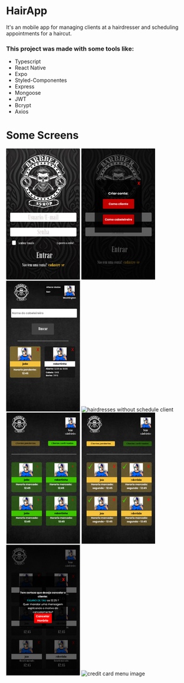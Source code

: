 # HairApp
It's an mobile app for managing clients at a hairdresser and scheduling appointments for a haircut.

### This project was made with some tools like:
- Typescript
- React Native
- Expo
- Styled-Componentes
- Express
- Mongoose
- JWT
- Bcrypt
- Axios

# Some Screens
<div>
  <img width="200px" alt="login screen" src="./readmeImages/Login.png">
  <img width="200px" alt="" src="./readmeImages/Login PERGUNTA.png">
  <img width="200px" alt="Home client screen without schedule" src="./readmeImages/Home sem horario marcado.png">
  <img width="200px" alt="hairdresses without schedule client" src="./readmeImages/Card Cabeleireiro sem horário.png">
  <img width="200px" alt="Confirmed client list" src="./readmeImages/Lista de clientes confirrmados.png">
  <img width="200px" alt="pending client list" src="./readmeImages/Lista de clientes pendentes.png">
  <img width="200px" alt="" src="./readmeImages/Lista de clientes Modal.png">
  <img width="200px" alt="credit card menu image" src="./readmeImages/Cadastrar cartão.png">
</div>
